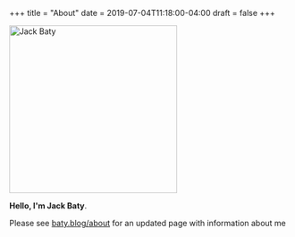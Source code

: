+++
title = "About"
date = 2019-07-04T11:18:00-04:00
draft = false
+++

<div id="your-host">
<img src="/img/jack-home.jpg" alt="Jack Baty" width="300" height="300" />
</div>

**Hello, I'm Jack Baty**.

Please see [baty.blog/about](https://baty.blog/about) for an updated page with information about me 
